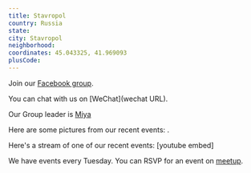 ```yaml
---
title: Stavropol
country: Russia
state: 
city: Stavropol
neighborhood: 
coordinates: 45.043325, 41.969093
plusCode:
---
```

Join our [Facebook group](https://www.facebook.com/groups/free.code.camp.stavropol).

You can chat with us on [WeChat](wechat URL).

Our Group leader is [Miya](freecodecamp.org/miya)

Here are some pictures from our recent events:
![]().

Here's a stream of one of our recent events:
[youtube embed]

We have events every Tuesday. You can RSVP for an event on [meetup](meetupurl).
